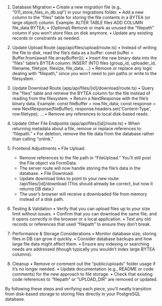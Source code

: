 1. Database Migration
   • Create a new migration file (e.g., "011_store_files_in_db.sql") in your migrations folder.
   • Add a new column to the "files" table for storing the file contents in a BYTEA (or large object) column. Example:
     ALTER TABLE files
     ADD COLUMN file_data BYTEA;
   • (Optional) Remove or mark as unused the "filepath" column if you won’t store files on disk anymore.
   • Update any existing records or constraints as needed.

2. Update Upload Route (app/api/files/upload/route.ts)
   • Instead of writing the file to disk, read the file’s data as a buffer:
       const buffer = Buffer.from(await file.arrayBuffer());
   • Insert the raw binary data into the "files" table’s BYTEA column:
       INSERT INTO files (group_id, uploader_id, filename, filetype, filesize, file_data, ...)
   • Remove or replace any logic dealing with “filepath,” since you won’t need to join paths or write to the filesystem.

3. Update Download Route (app/api/files/[id]/download/route.ts)
   • Query the "files" table and retrieve the BYTEA column for the file instead of reading from the filesystem.
   • Return a NextResponse with the file’s binary data.
     Example:
       const fileBuffer = row.file_data;
       const response = new NextResponse(fileBuffer);
       response.headers.set('Content-Type', row.filetype);
       ...
   • Remove any references to local disk-based reads.

4. Update Other File Endpoints (app/api/files/[id]/route.ts)
   • When returning metadata about a file, remove or replace references to “filepath.”
   • For deletion, remove the file data from the database rather than calling “unlink.”

5. Frontend Adjustments
   • File Upload:
     - Remove references to the file path in “FileUpload.” You’ll still post the File object via FormData.
     - The server route will now handle storing the file’s data in the database.
   • File Download:
     - Update download links to point to your new route:
         /api/files/[id]/download
       (This should already be correct, but now it returns DB data.)
     - The user’s browser will receive a downloaded file from memory instead of a disk path.

6. Testing & Validation
   • Verify that you can upload files up to your size limit without issues.
   • Confirm that you can download the same file, and it opens correctly in the browser or a local application.
   • Test any old records or references that used “filepath” to ensure they don’t break.

7. Performance & Storage Considerations
   • Monitor database size; storing files in DB can grow it quickly.
   • Consider database backups and how large file data might affect them.
   • Ensure any indexing or searching needs are addressed (though typically you wouldn’t index large BYTEA columns).

8. Cleanup
   • Remove or comment out the “public/uploads” folder usage if it’s no longer needed.
   • Update documentation (e.g., README or code comments) for the new approach to file storage.
   • Check that existing code references to “filepath” or “UPLOAD_DIR” are removed or updated.

By following these steps and verifying each piece, you’ll neatly transition from disk-based storage to storing files directly in your PostgreSQL database.
